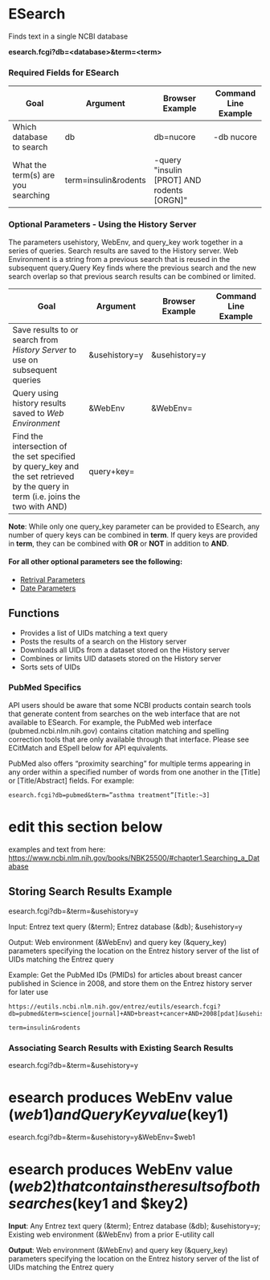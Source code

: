 # ESearch

Finds text in a single NCBI database


**esearch.fcgi?db=\<database\>&term=\<term\>**

 ### Required Fields for ESearch 

| Goal | Argument | Browser Example | Command Line Example |
| --- | ---  | --- | --- |
| Which database to search | db | db=nucore  | -db nucore |
| What the term(s) are you searching | term=insulin&rodents | -query "insulin [PROT] AND rodents [ORGN]" |

### Optional Parameters - Using the History Server
The parameters usehistory, WebEnv, and query_key work together in a series of queries. Search results are saved to the History server. Web Environment is a string from a previous search that is reused in the subsequent query.Query Key finds where the previous search and the new search overlap so that previous search results can be combined or limited.

 |  Goal | Argument |  Browser Example | Command Line Example |
| --- | ---  | --- | --- |
| Save results to or search from _History Server_ to use on subsequent queries | &usehistory=y | &usehistory=y |  |
 | Query using history results saved to _Web Environment_ | &WebEnv | &WebEnv=<webenv string> |     |
 | Find the intersection of the set specified by query_key and the set retrieved by the query in term (i.e. joins the two with AND) | query+key= |       | 

 **Note**: While only one query_key parameter can be provided to ESearch, any number of query keys can be combined in **term**. If query keys are provided in **term**, they can be combined with **OR** or **NOT** in addition to **AND**.

#### For all other optional parameters see the following:
  * [Retrival Parameters](parameters.md#retrival-parameters)
  * [Date Parameters](parameters.md#date-parameters)
 
## Functions
  * Provides a list of  UIDs matching a text query
  * Posts the results of a search on the History server
  * Downloads all UIDs from a dataset stored on the History server 
  * Combines or limits UID datasets stored on the History server
  * Sorts sets of UIDs

### PubMed Specifics
API users should be aware that some NCBI products contain search tools that generate content from searches on the web interface that are not available to ESearch. For example, the PubMed web interface (pubmed.ncbi.nlm.nih.gov) contains citation matching and spelling correction tools that are only available through that interface. Please see ECitMatch and ESpell below for API equivalents.

PubMed also offers “proximity searching” for multiple terms appearing in any order within a specified number of words from one another in the [Title] or [Title/Abstract] fields. For example:
```
esearch.fcgi?db=pubmed&term=”asthma treatment”[Title:~3]
```
# edit this section below

examples and text from here: https://www.ncbi.nlm.nih.gov/books/NBK25500/#chapter1.Searching_a_Database

## Storing Search Results Example
 
esearch.fcgi?db=<database>&term=<query>&usehistory=y

Input: Entrez text query (&term); Entrez database (&db); &usehistory=y

Output: Web environment (&WebEnv) and query key (&query_key) parameters specifying the location on the Entrez history server of the list of UIDs matching the Entrez query

Example: Get the PubMed IDs (PMIDs) for articles about breast cancer published in Science in 2008, and store them on the Entrez history server for later use
```
https://eutils.ncbi.nlm.nih.gov/entrez/eutils/esearch.fcgi?db=pubmed&term=science[journal]+AND+breast+cancer+AND+2008[pdat]&usehistory=y

term=insulin&rodents
```
### Associating Search Results with Existing Search Results

esearch.fcgi?db=<database>&term=<query1>&usehistory=y

# esearch produces WebEnv value ($web1) and QueryKey value ($key1)

esearch.fcgi?db=<database>&term=<query2>&usehistory=y&WebEnv=$web1

# esearch produces WebEnv value ($web2) that contains the results of both searches ($key1 and $key2)

**Input**: Any Entrez text query (&term); Entrez database (&db); &usehistory=y; Existing web environment (&WebEnv) from a prior E-utility call

**Output**: Web environment (&WebEnv) and query key (&query_key) parameters specifying the location on the Entrez history server of the list of UIDs matching the Entrez query
